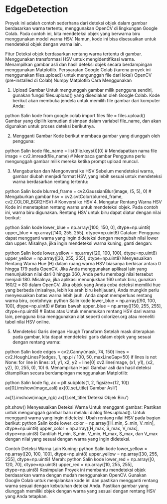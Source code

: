 # EdgeDetection

Proyek ini adalah contoh sederhana dari deteksi objek dalam gambar berdasarkan warna tertentu, menggunakan OpenCV di lingkungan Google Colab. Pada contoh ini, kita mendeteksi objek yang berwarna biru menggunakan model warna HSV. Namun, kode ini bisa disesuaikan untuk mendeteksi objek dengan warna lain.

Fitur
Deteksi objek berdasarkan rentang warna tertentu di gambar.
Menggunakan transformasi HSV untuk mengidentifikasi warna.
Menampilkan gambar asli dan hasil deteksi objek secara berdampingan menggunakan Matplotlib.
Persyaratan
Google Colab (karena proyek ini menggunakan files.upload() untuk mengunggah file dari lokal)
OpenCV (pre-installed di Colab)
Numpy
Matplotlib
Cara Menggunakan
1. Upload Gambar
Untuk mengunggah gambar milik pengguna sendiri, gunakan fungsi files.upload() yang disediakan oleh Google Colab. Kode berikut akan membuka jendela untuk memilih file gambar dari komputer Anda:

python
Salin kode
from google.colab import files
file = files.upload()
Gambar yang dipilih kemudian disimpan dalam variabel file_name, dan akan digunakan untuk proses deteksi berikutnya.

2. Mengganti Gambar
Kode berikut membaca gambar yang diunggah oleh pengguna:

python
Salin kode
file_name = list(file.keys())[0]  # Mendapatkan nama file
image = cv2.imread(file_name)     # Membaca gambar
Pengguna perlu mengunggah gambar milik mereka ketika prompt upload muncul.

3. Mengaburkan dan Mengonversi ke HSV
Sebelum mendeteksi warna, gambar diubah menjadi format HSV, yang lebih sesuai untuk mendeteksi warna berdasarkan rentang tertentu:

python
Salin kode
blurred_frame = cv2.GaussianBlur(image, (5, 5), 0)  # Mengaburkan gambar
hsv = cv2.cvtColor(blurred_frame, cv2.COLOR_BGR2HSV) # Konversi ke HSV
4. Mengatur Rentang Warna HSV
Kode ini menetapkan rentang warna untuk mendeteksi objek. Pada contoh ini, warna biru digunakan. Rentang HSV untuk biru dapat diatur dengan nilai berikut:

python
Salin kode
lower_blue = np.array([100, 150, 0], dtype=np.uint8)
upper_blue = np.array([140, 255, 255], dtype=np.uint8)
Catatan: Pengguna dapat mengganti warna yang ingin dideteksi dengan mengubah nilai lower dan upper. Misalnya, jika ingin mendeteksi warna kuning, ganti dengan:

python
Salin kode
lower_yellow = np.array([20, 100, 100], dtype=np.uint8)
upper_yellow = np.array([30, 255, 255], dtype=np.uint8)
Menyesuaikan Rentang Warna
Hue (H) dalam ruang warna HSV biasanya berkisar antara 0 hingga 179 pada OpenCV. Jika Anda menggunakan aplikasi lain yang menunjukkan nilai dari 0 hingga 360, Anda perlu membagi nilai tersebut menjadi 180. Misalnya, jika aplikasi menunjukkan 160 untuk biru, gunakan 160/2 = 80 dalam OpenCV.
Jika objek yang Anda coba deteksi memiliki hue yang berbeda (misalnya, lebih ke arah biru kehijauan), Anda mungkin perlu menyesuaikan batas warna lebih jauh. Anda dapat memperluas rentang warna biru, contohnya:
python
Salin kode
lower_blue = np.array([90, 100, 100], dtype=np.uint8)  # Batas bawah
upper_blue = np.array([150, 255, 255], dtype=np.uint8)  # Batas atas
Untuk menemukan rentang HSV dari warna lain, pengguna bisa menggunakan alat seperti colorizer.org atau meneliti tabel nilai HSV online.

5. Mendeteksi Garis dengan Hough Transform
Setelah mask diterapkan pada gambar, kita dapat mendeteksi garis dalam objek yang sesuai dengan rentang warna:

python
Salin kode
edges = cv2.Canny(mask, 74, 150)
lines = cv2.HoughLinesP(edges, 1, np.pi / 100, 50, maxLineGap=50)
if lines is not None:
    for line in lines:
        x1, y1, x2, y2 = line[0]
        cv2.line(image, (x1, y1), (x2, y2), (0, 255, 0), 10)
6. Menampilkan Hasil
Gambar asli dan hasil deteksi ditampilkan secara berdampingan menggunakan Matplotlib:

python
Salin kode
fig, ax = plt.subplots(1, 2, figsize=(12, 10))
ax[0].imshow(image_asli)
ax[0].set_title('Gambar Asli')

ax[1].imshow(image_rgb)
ax[1].set_title('Deteksi Objek Biru')

plt.show()
Menyesuaikan Deteksi Warna
Untuk mengganti gambar: Pastikan untuk mengunggah gambar baru melalui dialog files.upload().
Untuk mengganti warna yang ingin dideteksi: Ubah rentang nilai HSV pada bagian berikut:
python
Salin kode
lower_color = np.array([H_min, S_min, V_min], dtype=np.uint8)
upper_color = np.array([H_max, S_max, V_max], dtype=np.uint8)
Gantilah H_min, S_min, V_min, H_max, S_max, dan V_max dengan nilai yang sesuai dengan warna yang ingin dideteksi.

Contoh Deteksi Warna Lain
Kuning:
python
Salin kode
lower_yellow = np.array([20, 100, 100], dtype=np.uint8)
upper_yellow = np.array([30, 255, 255], dtype=np.uint8)
Merah:
python
Salin kode
lower_red = np.array([0, 120, 70], dtype=np.uint8)
upper_red = np.array([10, 255, 255], dtype=np.uint8)
Kesimpulan
Proyek ini membantu mendeteksi objek berdasarkan warna dengan mudah menggunakan OpenCV. Gunakan Google Colab untuk menjalankan kode ini dan pastikan mengganti rentang warna sesuai dengan kebutuhan deteksi Anda. Pastikan gambar yang diunggah memiliki objek dengan warna yang sesuai dengan rentang HSV yang Anda tetapkan.

